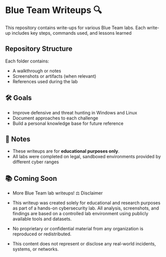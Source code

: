# Blue Team Writeups 🔍
This repository contains write-ups for various Blue Team labs. Each write-up includes key steps, commands used, and lessons learned 

## Repository Structure

Each folder contains:
- A walkthrough or notes
- Screenshots or artifacts (when relevant)
- References used during the lab

## 🛠️ Goals

- Improve defensive and threat hunting in Windows and Linux
- Document approaches to each challenge
- Build a personal knowledge base for future reference

## 📌 Notes
- These writeups are for **educational purposes only**.
- All labs were completed on legal, sandboxed environments provided by different cyber ranges

## 📚 Coming Soon

- More Blue Team lab writeups! 
⚖️ Disclaimer

- This writeup was created solely for educational and research purposes as part of a hands-on cybersecurity lab. All analysis, screenshots, and findings are based on a controlled lab environment using publicly available tools and datasets.
- No proprietary or confidential material from any organization is reproduced or redistributed.
- This content does not represent or disclose any real-world incidents, systems, or networks.
